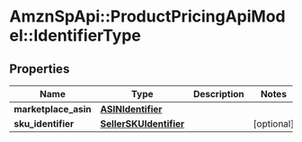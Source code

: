 # AmznSpApi::ProductPricingApiModel::IdentifierType

## Properties
Name | Type | Description | Notes
------------ | ------------- | ------------- | -------------
**marketplace_asin** | [**ASINIdentifier**](ASINIdentifier.md) |  | 
**sku_identifier** | [**SellerSKUIdentifier**](SellerSKUIdentifier.md) |  | [optional] 

